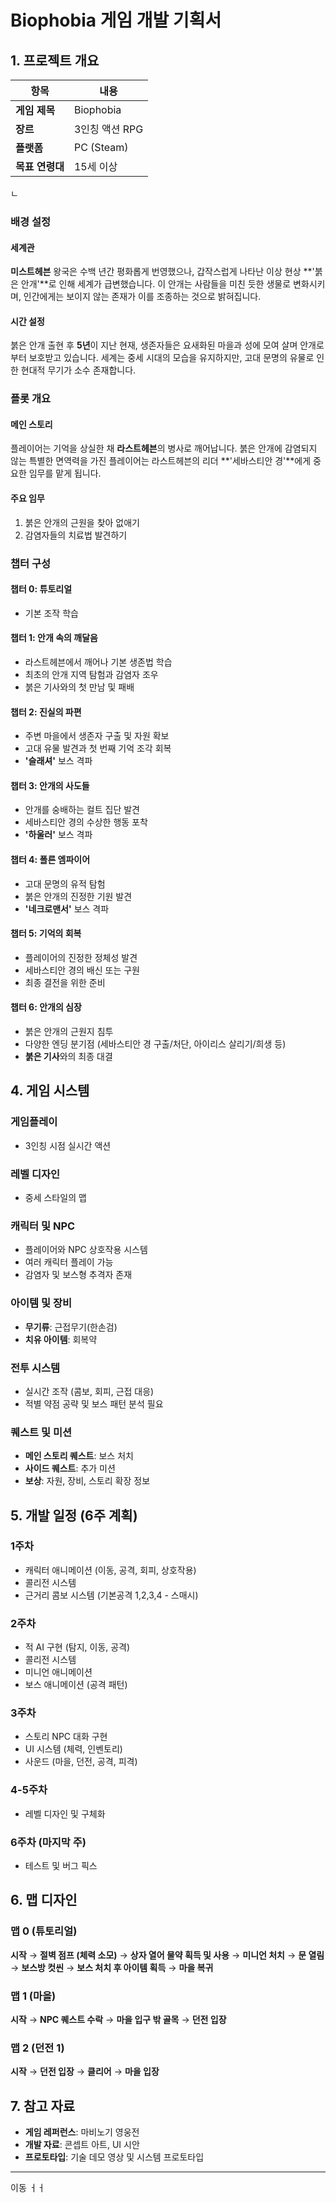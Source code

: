 # Biophobia 게임 개발 기획서

## 1. 프로젝트 개요

| 항목         | 내용         |
| ---------- | ---------- |
| **게임 제목**  | Biophobia  |
| **장르**     | 3인칭 액션 RPG |
| **플랫폼**    | PC (Steam) |
| **목표 연령대** | 15세 이상     |


ㄴ
### 배경 설정

#### 세계관

**미스트헤븐** 왕국은 수백 년간 평화롭게 번영했으나, 갑작스럽게 나타난 이상 현상 **'붉은 안개'**로 인해 세계가 급변했습니다. 이 안개는 사람들을 미친 듯한 생물로 변화시키며, 인간에게는 보이지 않는 존재가 이를 조종하는 것으로 밝혀집니다.

#### 시간 설정

붉은 안개 출현 후 **5년**이 지난 현재, 생존자들은 요새화된 마을과 성에 모여 살며 안개로부터 보호받고 있습니다. 세계는 중세 시대의 모습을 유지하지만, 고대 문명의 유물로 인한 현대적 무기가 소수 존재합니다.

### 플롯 개요

#### 메인 스토리

플레이어는 기억을 상실한 채 **라스트헤븐**의 병사로 깨어납니다. 붉은 안개에 감염되지 않는 특별한 면역력을 가진 플레이어는 라스트헤븐의 리더 **'세바스티안 경'**에게 중요한 임무를 맡게 됩니다.

#### 주요 임무

1. 붉은 안개의 근원을 찾아 없애기
2. 감염자들의 치료법 발견하기

### 챕터 구성

#### 챕터 0: 튜토리얼

- 기본 조작 학습

#### 챕터 1: 안개 속의 깨달음

- 라스트헤븐에서 깨어나 기본 생존법 학습
- 최초의 안개 지역 탐험과 감염자 조우
- 붉은 기사와의 첫 만남 및 패배

#### 챕터 2: 진실의 파편

- 주변 마을에서 생존자 구출 및 자원 확보
- 고대 유물 발견과 첫 번째 기억 조각 회복
- **'슬래셔'** 보스 격파

#### 챕터 3: 안개의 사도들

- 안개를 숭배하는 컬트 집단 발견
- 세바스티안 경의 수상한 행동 포착
- **'하울러'** 보스 격파

#### 챕터 4: 폴른 엠파이어

- 고대 문명의 유적 탐험
- 붉은 안개의 진정한 기원 발견
- **'네크로맨서'** 보스 격파

#### 챕터 5: 기억의 회복

- 플레이어의 진정한 정체성 발견
- 세바스티안 경의 배신 또는 구원
- 최종 결전을 위한 준비

#### 챕터 6: 안개의 심장

- 붉은 안개의 근원지 침투
- 다양한 엔딩 분기점 (세바스티안 경 구출/처단, 아이리스 살리기/희생 등)
- **붉은 기사**와의 최종 대결

## 4. 게임 시스템

### 게임플레이

- 3인칭 시점 실시간 액션

### 레벨 디자인

- 중세 스타일의 맵

### 캐릭터 및 NPC

- 플레이어와 NPC 상호작용 시스템
- 여러 캐릭터 플레이 가능
- 감염자 및 보스형 추격자 존재

### 아이템 및 장비

- **무기류**: 근접무기(한손검)
- **치유 아이템**: 회복약

### 전투 시스템

- 실시간 조작 (콤보, 회피, 근접 대응)
- 적별 약점 공략 및 보스 패턴 분석 필요

### 퀘스트 및 미션

- **메인 스토리 퀘스트**: 보스 처치
- **사이드 퀘스트**: 추가 미션
- **보상**: 자원, 장비, 스토리 확장 정보

## 5. 개발 일정 (6주 계획)

### 1주차

- 캐릭터 애니메이션 (이동, 공격, 회피, 상호작용)
- 콜리전 시스템
- 근거리 콤보 시스템 (기본공격 1,2,3,4 - 스매시)

### 2주차

- 적 AI 구현 (탐지, 이동, 공격)
- 콜리전 시스템
- 미니언 애니메이션
- 보스 애니메이션 (공격 패턴)

### 3주차

- 스토리 NPC 대화 구현
- UI 시스템 (체력, 인벤토리)
- 사운드 (마을, 던전, 공격, 피격)

### 4-5주차

- 레벨 디자인 및 구체화

### 6주차 (마지막 주)

- 테스트 및 버그 픽스

## 6. 맵 디자인
### 맵 0 (튜토리얼)

**시작** → **절벽 점프 (체력 소모)** → **상자 열어 물약 획득 및 사용** → **미니언 처치** → **문 열림** → **보스방 컷씬** → **보스 처치 후 아이템 획득** → **마을 복귀**

### 맵 1 (마을)

**시작** → **NPC 퀘스트 수락** → **마을 입구 밖 골목** → **던전 입장**

### 맵 2 (던전 1)

**시작** → **던전 입장** → **클리어** → **마을 입장** 


## 7. 참고 자료

- **게임 레퍼런스**: 마비노기 영웅전
- **개발 자료**: 콘셉트 아트, UI 시안
- **프로토타입**: 기술 데모 영상 및 시스템 프로토타입

---

이동
ㅓㅓ